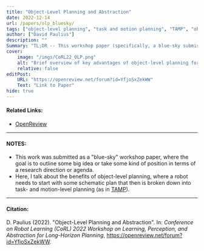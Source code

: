 ```yaml
---
title: "Object-Level Planning and Abstraction"
date: 2022-12-14
url: /papers/olp_bluesky/
tags: ["object-level planning", "task and motion planning", "TAMP", "object-level representations"]
author: ["David Paulius"]
description: ""
Summary: "TL;DR -- This workshop paper (specifically, a blue-sky submission) introduces the importance of object-level planning and representation as an additional layer on top of task and motion planning. I present several benefits of using object-level planning for long-term use in robotics."
cover:
    image: "/imgs/CoRL22_OLP.png"
    alt: "Brief overview of key advantages of object-level planning for hierachical planning"
    relative: false
editPost:
    URL: "https://openreview.net/forum?id=YfjoSxZekWW"
    Text: "Link to Paper"
hide: true
---
```


#### Related Links:

+ [OpenReview](https://openreview.net/pdf?id=YfjoSxZekWW)

---

#### NOTES:

+ This work was submitted as a "blue-sky" workshop paper, where the goal is to outline some big idea or take some kind of position in terms of a research direction or agenda.
+ Here, I talk about the benefits of object-level planning, where a robot needs to start with some schematic plan that then is broken down into task- and motion-level planning (as in <a href="https://arxiv.org/abs/2010.01083" target="_blank">TAMP</a>).

---

#### Citation:

D. Paulius (2022). "Object-Level Planning and Abstraction". In: *Conference on Robot Learning (CoRL) 2022 Workshop on Learning, Perception, and Abstraction for Long-Horizon Planning*, https://openreview.net/forum?id=YfjoSxZekWW.